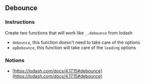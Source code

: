 ## Debounce

### Instructions

Create two functions that will work like `_.debounce` from lodash
- `debounce`, this function doesn't need to take care of the options
- `opDebounce`, this function will take care of the `leading` options


### Notions

- [https://lodash.com/docs/4.17.15#debounce](https://lodash.com/docs/4.17.15#debounce)
